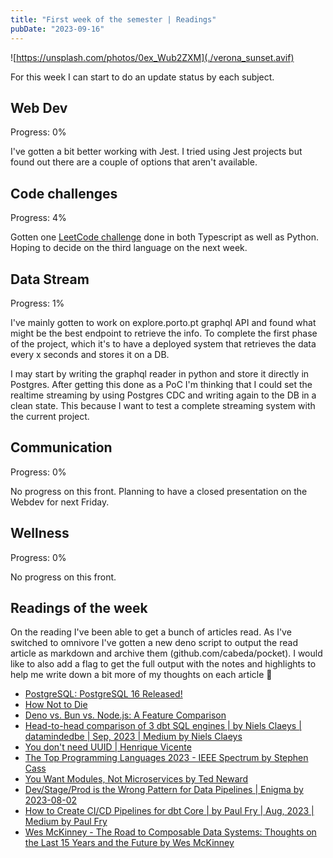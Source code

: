 ```yaml
---
title: "First week of the semester | Readings"
pubDate: "2023-09-16"
---
```


![https://unsplash.com/photos/0ex_Wub2ZXM](./verona_sunset.avif)

For this week I can start to do an update status by each subject.

## Web Dev

Progress: 0%

I've gotten a bit better working with Jest. I tried using Jest projects but found out there are a couple of options that aren't available.

## Code challenges

Progress: 4%

Gotten one [LeetCode challenge](https://github.com/Cabeda/code-challenges/blob/8d27ad993aa8a76c8b80b7f4f74b3d649fd8de8d/challenges/20230904-valid-parentheses) done in both Typescript as well as Python. Hoping to decide on the third language on the next week.

## Data Stream

Progress: 1%

I've mainly gotten to work on explore.porto.pt graphql API and found what might be the best endpoint to retrieve the info. To complete the first phase of the project, which it's to have a deployed system that retrieves the data every x seconds and stores it on a DB.

I may start by writing the graphql reader in python and store it directly in Postgres. After getting this done as a PoC I'm thinking that I could set the realtime streaming by using Postgres CDC and writing again to the DB in a clean state. This because I want to test a complete streaming system with the current project.

## Communication

Progress: 0%

No progress on this front. Planning to have a closed presentation on the Webdev for next Friday.

## Wellness

Progress: 0%

No progress on this front.

## Readings of the week

On the reading I've been able to get a bunch of articles read. As I've switched to omnivore I've gotten a new deno script to output the read article as markdown and archive them (github.com/cabeda/pocket). I would like to also add a flag to get the full output with the notes and highlights to help me write down a bit more of my thoughts on each article 🤔

- [PostgreSQL: PostgreSQL 16 Released!](https://www.postgresql.org/about/news/postgresql-16-released-2715)
- [How Not to Die](https://web.archive.org/web/20140803073308/http://www.paulgraham.com/die.html)
- [Deno vs. Bun vs. Node.js: A Feature Comparison](https://dev.hexagon.56k.guru/posts/deno-vs-bun-vs-node)
- [Head-to-head comparison of 3 dbt SQL engines | by Niels Claeys | datamindedbe | Sep, 2023 | Medium by Niels Claeys](https://medium.com/datamindedbe/head-to-head-comparison-of-dbt-sql-engines-497d71535881)
- [You don't need UUID | Henrique Vicente](https://henvic.dev/posts/uuid)
- [The Top Programming Languages 2023 - IEEE Spectrum by Stephen Cass](https://spectrum.ieee.org/the-top-programming-languages-2023)
- [You Want Modules, Not Microservices by Ted Neward](https://blogs.newardassociates.com/blog/2023/you-want-modules-not-microservices.html)
- [Dev/Stage/Prod is the Wrong Pattern for Data Pipelines | Enigma by 2023-08-02](https://enigma.com/blog/post/dev-stage-prod-is-the-wrong-pattern-for-data-pipelines)
- [How to Create CI/CD Pipelines for dbt Core | by Paul Fry | Aug, 2023 | Medium by Paul Fry](https://paulfry999.medium.com/v0-4-pre-chatgpt-how-to-create-ci-cd-pipelines-for-dbt-core-88e68ab506dd)
- [Wes McKinney - The Road to Composable Data Systems: Thoughts on the Last 15 Years and the Future by Wes McKinney](https://wesmckinney.com/blog/looking-back-15-years)
